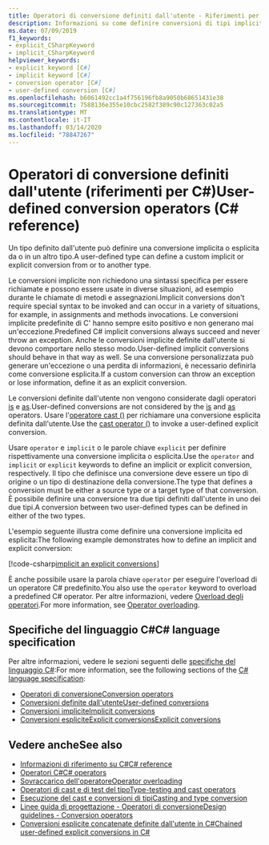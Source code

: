 ```yaml
---
title: Operatori di conversione definiti dall'utente - Riferimenti per C#
description: Informazioni su come definire conversioni di tipi impliciti ed espliciti personalizzate in C#.
ms.date: 07/09/2019
f1_keywords:
- explicit_CSharpKeyword
- implicit_CSharpKeyword
helpviewer_keywords:
- explicit keyword [C#]
- implicit keyword [C#]
- conversion operator [C#]
- user-defined conversion [C#]
ms.openlocfilehash: b6061492cc1a4f756196fb8a9050b68651431e38
ms.sourcegitcommit: 7588136e355e10cbc2582f389c90c127363c02a5
ms.translationtype: MT
ms.contentlocale: it-IT
ms.lasthandoff: 03/14/2020
ms.locfileid: "78847267"
---
```

# <a name="user-defined-conversion-operators-c-reference"></a><span data-ttu-id="f0535-103">Operatori di conversione definiti dall'utente (riferimenti per C#)</span><span class="sxs-lookup"><span data-stu-id="f0535-103">User-defined conversion operators (C# reference)</span></span>

<span data-ttu-id="f0535-104">Un tipo definito dall'utente può definire una conversione implicita o esplicita da o in un altro tipo.</span><span class="sxs-lookup"><span data-stu-id="f0535-104">A user-defined type can define a custom implicit or explicit conversion from or to another type.</span></span>

<span data-ttu-id="f0535-105">Le conversioni implicite non richiedono una sintassi specifica per essere richiamate e possono essere usate in diverse situazioni, ad esempio durante le chiamate di metodi e assegnazioni.</span><span class="sxs-lookup"><span data-stu-id="f0535-105">Implicit conversions don't require special syntax to be invoked and can occur in a variety of situations, for example, in assignments and methods invocations.</span></span> <span data-ttu-id="f0535-106">Le conversioni implicite predefinite di C' hanno sempre esito positivo e non generano mai un'eccezione.</span><span class="sxs-lookup"><span data-stu-id="f0535-106">Predefined C# implicit conversions always succeed and never throw an exception.</span></span> <span data-ttu-id="f0535-107">Anche le conversioni implicite definite dall'utente si devono comportare nello stesso modo.</span><span class="sxs-lookup"><span data-stu-id="f0535-107">User-defined implicit conversions should behave in that way as well.</span></span> <span data-ttu-id="f0535-108">Se una conversione personalizzata può generare un'eccezione o una perdita di informazioni, è necessario definirla come conversione esplicita.</span><span class="sxs-lookup"><span data-stu-id="f0535-108">If a custom conversion can throw an exception or lose information, define it as an explicit conversion.</span></span>

<span data-ttu-id="f0535-109">Le conversioni definite dall'utente non vengono considerate dagli operatori [is](type-testing-and-cast.md#is-operator) e [as](type-testing-and-cast.md#as-operator).</span><span class="sxs-lookup"><span data-stu-id="f0535-109">User-defined conversions are not considered by the [is](type-testing-and-cast.md#is-operator) and [as](type-testing-and-cast.md#as-operator) operators.</span></span> <span data-ttu-id="f0535-110">Usare l'[operatore cast ()](type-testing-and-cast.md#cast-operator-) per richiamare una conversione esplicita definita dall'utente.</span><span class="sxs-lookup"><span data-stu-id="f0535-110">Use the [cast operator ()](type-testing-and-cast.md#cast-operator-) to invoke a user-defined explicit conversion.</span></span>

<span data-ttu-id="f0535-111">Usare `operator` e `implicit` o le parole chiave `explicit` per definire rispettivamente una conversione implicita o esplicita.</span><span class="sxs-lookup"><span data-stu-id="f0535-111">Use the `operator` and `implicit` or `explicit` keywords to define an implicit or explicit conversion, respectively.</span></span> <span data-ttu-id="f0535-112">Il tipo che definisce una conversione deve essere un tipo di origine o un tipo di destinazione della conversione.</span><span class="sxs-lookup"><span data-stu-id="f0535-112">The type that defines a conversion must be either a source type or a target type of that conversion.</span></span> <span data-ttu-id="f0535-113">È possibile definire una conversione tra due tipi definiti dall'utente in uno dei due tipi.</span><span class="sxs-lookup"><span data-stu-id="f0535-113">A conversion between two user-defined types can be defined in either of the two types.</span></span>

<span data-ttu-id="f0535-114">L'esempio seguente illustra come definire una conversione implicita ed esplicita:</span><span class="sxs-lookup"><span data-stu-id="f0535-114">The following example demonstrates how to define an implicit and explicit conversion:</span></span>

[!code-csharp[implicit an explicit conversions](snippets/UserDefinedConversions.cs)]

<span data-ttu-id="f0535-115">È anche possibile usare la parola chiave `operator` per eseguire l'overload di un operatore C# predefinito.</span><span class="sxs-lookup"><span data-stu-id="f0535-115">You also use the `operator` keyword to overload a predefined C# operator.</span></span> <span data-ttu-id="f0535-116">Per altre informazioni, vedere [Overload degli operatori](operator-overloading.md).</span><span class="sxs-lookup"><span data-stu-id="f0535-116">For more information, see [Operator overloading](operator-overloading.md).</span></span>

## <a name="c-language-specification"></a><span data-ttu-id="f0535-117">Specifiche del linguaggio C#</span><span class="sxs-lookup"><span data-stu-id="f0535-117">C# language specification</span></span>

<span data-ttu-id="f0535-118">Per altre informazioni, vedere le sezioni seguenti delle [specifiche del linguaggio C#](~/_csharplang/spec/introduction.md):</span><span class="sxs-lookup"><span data-stu-id="f0535-118">For more information, see the following sections of the [C# language specification](~/_csharplang/spec/introduction.md):</span></span>

- [<span data-ttu-id="f0535-119">Operatori di conversione</span><span class="sxs-lookup"><span data-stu-id="f0535-119">Conversion operators</span></span>](~/_csharplang/spec/classes.md#conversion-operators)
- [<span data-ttu-id="f0535-120">Conversioni definite dall'utente</span><span class="sxs-lookup"><span data-stu-id="f0535-120">User-defined conversions</span></span>](~/_csharplang/spec/conversions.md#user-defined-conversions)
- [<span data-ttu-id="f0535-121">Conversioni implicite</span><span class="sxs-lookup"><span data-stu-id="f0535-121">Implicit conversions</span></span>](~/_csharplang/spec/conversions.md#implicit-conversions)
- [<span data-ttu-id="f0535-122">Conversioni espliciteExplicit conversions</span><span class="sxs-lookup"><span data-stu-id="f0535-122">Explicit conversions</span></span>](~/_csharplang/spec/conversions.md#explicit-conversions)

## <a name="see-also"></a><span data-ttu-id="f0535-123">Vedere anche</span><span class="sxs-lookup"><span data-stu-id="f0535-123">See also</span></span>

- [<span data-ttu-id="f0535-124">Informazioni di riferimento su C#</span><span class="sxs-lookup"><span data-stu-id="f0535-124">C# reference</span></span>](../index.md)
- [<span data-ttu-id="f0535-125">Operatori C#</span><span class="sxs-lookup"><span data-stu-id="f0535-125">C# operators</span></span>](index.md)
- [<span data-ttu-id="f0535-126">Sovraccarico dell'operatore</span><span class="sxs-lookup"><span data-stu-id="f0535-126">Operator overloading</span></span>](operator-overloading.md)
- [<span data-ttu-id="f0535-127">Operatori di cast e di test del tipo</span><span class="sxs-lookup"><span data-stu-id="f0535-127">Type-testing and cast operators</span></span>](type-testing-and-cast.md)
- [<span data-ttu-id="f0535-128">Esecuzione del cast e conversioni di tipi</span><span class="sxs-lookup"><span data-stu-id="f0535-128">Casting and type conversion</span></span>](../../programming-guide/types/casting-and-type-conversions.md)
- [<span data-ttu-id="f0535-129">Linee guida di progettazione - Operatori di conversione</span><span class="sxs-lookup"><span data-stu-id="f0535-129">Design guidelines - Conversion operators</span></span>](../../../standard/design-guidelines/operator-overloads.md#conversion-operators)
- [<span data-ttu-id="f0535-130">Conversioni esplicite concatenate definite dall'utente in C#</span><span class="sxs-lookup"><span data-stu-id="f0535-130">Chained user-defined explicit conversions in C#</span></span>](https://docs.microsoft.com/archive/blogs/ericlippert/chained-user-defined-explicit-conversions-in-c)
